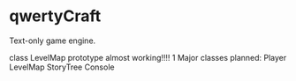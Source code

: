 # qwertyCraft
Text-only game engine.

class LevelMap prototype almost working!!!!
1
Major classes planned:
  Player
  LevelMap
  StoryTree
  Console
